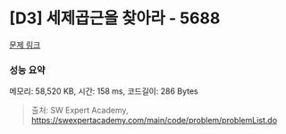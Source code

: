 # [D3] 세제곱근을 찾아라 - 5688 

[문제 링크](https://swexpertacademy.com/main/code/problem/problemDetail.do?contestProbId=AWXVyCaKugQDFAUo) 

### 성능 요약

메모리: 58,520 KB, 시간: 158 ms, 코드길이: 286 Bytes



> 출처: SW Expert Academy, https://swexpertacademy.com/main/code/problem/problemList.do